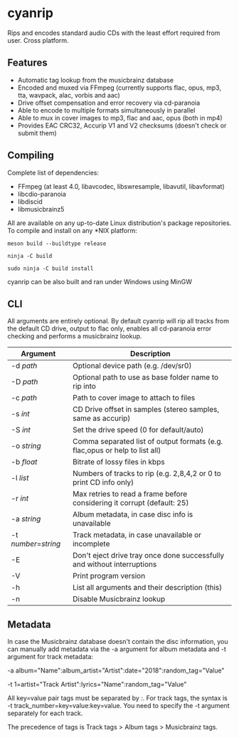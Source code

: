 cyanrip
=======
Rips and encodes standard audio CDs with the least effort required from user. Cross platform.

Features
--------
 * Automatic tag lookup from the musicbrainz database
 * Encoded and muxed via FFmpeg (currently supports flac, opus, mp3, tta, wavpack, alac, vorbis and aac)
 * Drive offset compensation and error recovery via cd-paranoia
 * Able to encode to multiple formats simultaneously in parallel
 * Able to mux in cover images to mp3, flac and aac, opus (both in mp4)
 * Provides EAC CRC32, Accurip V1 and V2 checksums (doesn't check or submit them)


Compiling
---------
Complete list of dependencies:

 * FFmpeg (at least 4.0, libavcodec, libswresample, libavutil, libavformat)
 * libcdio-paranoia
 * libdiscid
 * libmusicbrainz5

All are available on any up-to-date Linux distribution's package repositories. To compile and install on any *NIX platform:

`meson build --buildtype release`

`ninja -C build`

`sudo ninja -C build install`

cyanrip can be also built and ran under Windows using MinGW


CLI
---

All arguments are entirely optional. By default cyanrip will rip all tracks from the default CD drive, output to flac only, enables all cd-paranoia error checking and performs a musicbrainz lookup.

| Argument             | Description                                                                |
|----------------------|----------------------------------------------------------------------------|
| -d *path*            | Optional device path (e.g. /dev/sr0)                                       |
| -D *path*            | Optional path to use as base folder name to rip into                       |
| -c *path*            | Path to cover image to attach to files                                     |
| -s *int*             | CD Drive offset in samples (stereo samples, same as accurip)               |
| -S *int*             | Set the drive speed (0 for default/auto)                                   |
| -o *string*          | Comma separated list of output formats (e.g. flac,opus or help to list all)|
| -b *float*           | Bitrate of lossy files in kbps                                             |
| -l *list*            | Numbers of tracks to rip (e.g. 2,8,4,2 or 0 to print CD info only)         |
| -r *int*             | Max retries to read a frame before considering it corrupt (default: 25)    |
| -a *string*          | Album metadata, in case disc info is unavailable                           |
| -t *number*=*string* | Track metadata, in case unavailable or incomplete                          |
| -E                   | Don't eject drive tray once done successfully and without interruptions    |
| -V                   | Print program version                                                      |
| -h                   | List all arguments and their description (this)                            |
| -n                   | Disable Musicbrainz lookup                                                 |


Metadata
--------

In case the Musicbrainz database doesn't contain the disc information, you can manually add metadata via the -a argument for album metadata and -t argument for track metadata:

-a album="Name":album_artist="Artist":date="2018":random_tag="Value"

-t 1=artist="Track Artist":lyrics="Name":random_tag="Value"

All key=value pair tags must be separated by *:*. For track tags, the syntax is -t track_number=key=value:key=value. You need to specify the -t argument separately for each track.

The precedence of tags is Track tags > Album tags > Musicbrainz tags.
